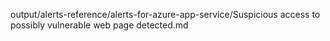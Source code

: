 output/alerts-reference/alerts-for-azure-app-service/Suspicious access to possibly vulnerable web page detected.md
